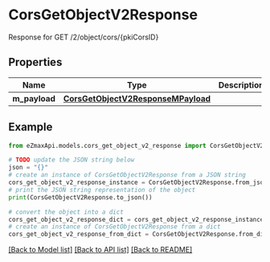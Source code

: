 # CorsGetObjectV2Response

Response for GET /2/object/cors/{pkiCorsID}

## Properties

Name | Type | Description | Notes
------------ | ------------- | ------------- | -------------
**m_payload** | [**CorsGetObjectV2ResponseMPayload**](CorsGetObjectV2ResponseMPayload.md) |  | 

## Example

```python
from eZmaxApi.models.cors_get_object_v2_response import CorsGetObjectV2Response

# TODO update the JSON string below
json = "{}"
# create an instance of CorsGetObjectV2Response from a JSON string
cors_get_object_v2_response_instance = CorsGetObjectV2Response.from_json(json)
# print the JSON string representation of the object
print(CorsGetObjectV2Response.to_json())

# convert the object into a dict
cors_get_object_v2_response_dict = cors_get_object_v2_response_instance.to_dict()
# create an instance of CorsGetObjectV2Response from a dict
cors_get_object_v2_response_from_dict = CorsGetObjectV2Response.from_dict(cors_get_object_v2_response_dict)
```
[[Back to Model list]](../README.md#documentation-for-models) [[Back to API list]](../README.md#documentation-for-api-endpoints) [[Back to README]](../README.md)


